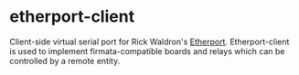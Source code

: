 # etherport-client

Client-side virtual serial port for Rick Waldron's [Etherport](https://github.com/rwaldron/etherport). 
Etherport-client is used to implement firmata-compatible boards and relays which can be controlled by a remote entity. 
